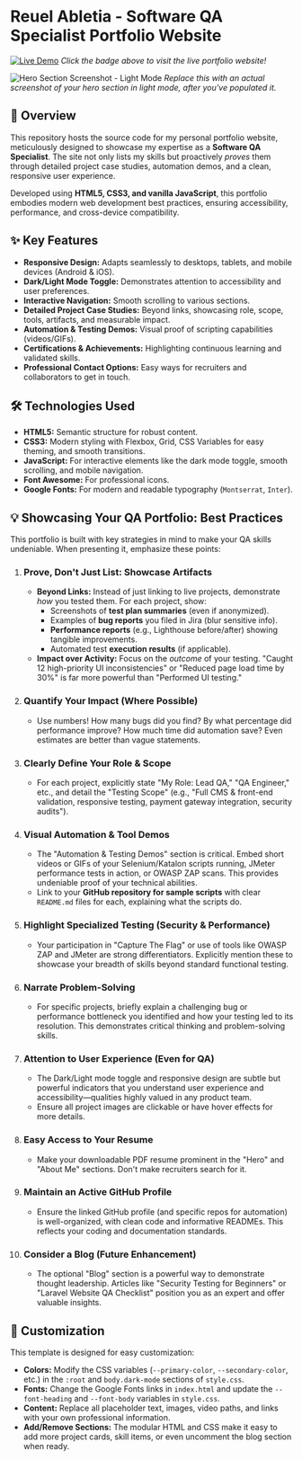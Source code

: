 # Reuel Abletia - Software QA Specialist Portfolio Website

[![Live Demo](https://img.shields.io/badge/Live%20Demo-View%20Website-brightgreen?style=for-the-badge&logo=vercel)](https://reuelabletia.github.io/My-Portfolio/)
_Click the badge above to visit the live portfolio website!_

![Hero Section Screenshot - Light Mode](assets/images/portfolio-hero-light.png)
_Replace this with an actual screenshot of your hero section in light mode, after you've populated it._

## 🚀 Overview

This repository hosts the source code for my personal portfolio website, meticulously designed to showcase my expertise as a **Software QA Specialist**. The site not only lists my skills but proactively *proves* them through detailed project case studies, automation demos, and a clean, responsive user experience.

Developed using **HTML5, CSS3, and vanilla JavaScript**, this portfolio embodies modern web development best practices, ensuring accessibility, performance, and cross-device compatibility.

## ✨ Key Features

*   **Responsive Design:** Adapts seamlessly to desktops, tablets, and mobile devices (Android & iOS).
*   **Dark/Light Mode Toggle:** Demonstrates attention to accessibility and user preferences.
*   **Interactive Navigation:** Smooth scrolling to various sections.
*   **Detailed Project Case Studies:** Beyond links, showcasing role, scope, tools, artifacts, and measurable impact.
*   **Automation & Testing Demos:** Visual proof of scripting capabilities (videos/GIFs).
*   **Certifications & Achievements:** Highlighting continuous learning and validated skills.
*   **Professional Contact Options:** Easy ways for recruiters and collaborators to get in touch.

## 🛠️ Technologies Used

*   **HTML5:** Semantic structure for robust content.
*   **CSS3:** Modern styling with Flexbox, Grid, CSS Variables for easy theming, and smooth transitions.
*   **JavaScript:** For interactive elements like the dark mode toggle, smooth scrolling, and mobile navigation.
*   **Font Awesome:** For professional icons.
*   **Google Fonts:** For modern and readable typography (`Montserrat`, `Inter`).

## 💡 Showcasing Your QA Portfolio: Best Practices

This portfolio is built with key strategies in mind to make your QA skills undeniable. When presenting it, emphasize these points:

1.  ### **Prove, Don't Just List: Showcase Artifacts**
    *   **Beyond Links:** Instead of just linking to live projects, demonstrate *how* you tested them. For each project, show:
        *   Screenshots of **test plan summaries** (even if anonymized).
        *   Examples of **bug reports** you filed in Jira (blur sensitive info).
        *   **Performance reports** (e.g., Lighthouse before/after) showing tangible improvements.
        *   Automated test **execution results** (if applicable).
    *   **Impact over Activity:** Focus on the *outcome* of your testing. "Caught 12 high-priority UI inconsistencies" or "Reduced page load time by 30%" is far more powerful than "Performed UI testing."

2.  ### **Quantify Your Impact (Where Possible)**
    *   Use numbers! How many bugs did you find? By what percentage did performance improve? How much time did automation save? Even estimates are better than vague statements.

3.  ### **Clearly Define Your Role & Scope**
    *   For each project, explicitly state "My Role: Lead QA," "QA Engineer," etc., and detail the "Testing Scope" (e.g., "Full CMS & front-end validation, responsive testing, payment gateway integration, security audits").

4.  ### **Visual Automation & Tool Demos**
    *   The "Automation & Testing Demos" section is critical. Embed short videos or GIFs of your Selenium/Katalon scripts running, JMeter performance tests in action, or OWASP ZAP scans. This provides undeniable proof of your technical abilities.
    *   Link to your **GitHub repository for sample scripts** with clear `README.md` files for each, explaining what the scripts do.

5.  ### **Highlight Specialized Testing (Security & Performance)**
    *   Your participation in "Capture The Flag" or use of tools like OWASP ZAP and JMeter are strong differentiators. Explicitly mention these to showcase your breadth of skills beyond standard functional testing.

6.  ### **Narrate Problem-Solving**
    *   For specific projects, briefly explain a challenging bug or performance bottleneck you identified and how your testing led to its resolution. This demonstrates critical thinking and problem-solving skills.

7.  ### **Attention to User Experience (Even for QA)**
    *   The Dark/Light mode toggle and responsive design are subtle but powerful indicators that you understand user experience and accessibility—qualities highly valued in any product team.
    *   Ensure all project images are clickable or have hover effects for more details.

8.  ### **Easy Access to Your Resume**
    *   Make your downloadable PDF resume prominent in the "Hero" and "About Me" sections. Don't make recruiters search for it.

9.  ### **Maintain an Active GitHub Profile**
    *   Ensure the linked GitHub profile (and specific repos for automation) is well-organized, with clean code and informative READMEs. This reflects your coding and documentation standards.

10. ### **Consider a Blog (Future Enhancement)**
    *   The optional "Blog" section is a powerful way to demonstrate thought leadership. Articles like "Security Testing for Beginners" or "Laravel Website QA Checklist" position you as an expert and offer valuable insights.

## 🎨 Customization

This template is designed for easy customization:

*   **Colors:** Modify the CSS variables (`--primary-color`, `--secondary-color`, etc.) in the `:root` and `body.dark-mode` sections of `style.css`.
*   **Fonts:** Change the Google Fonts links in `index.html` and update the `--font-heading` and `--font-body` variables in `style.css`.
*   **Content:** Replace all placeholder text, images, video paths, and links with your own professional information.
*   **Add/Remove Sections:** The modular HTML and CSS make it easy to add more project cards, skill items, or even uncomment the blog section when ready.